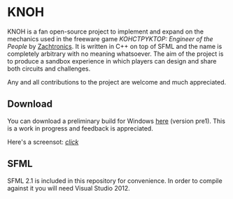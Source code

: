 KNOH
====

KNOH is a fan open-source project to implement and expand on the mechanics used in the freeware game *KOHCTPYKTOP: Engineer of the People* by [Zachtronics](http://www.zachtronics.com/play-kohctpyktop/).
It is written in C++ on top of SFML and the name is completely arbitrary with no meaning whatsoever.
The aim of the project is to produce a sandbox experience in which players can design and share both circuits and challenges.

Any and all contributions to the project are welcome and much appreciated.

Download
--------
You can download a preliminary build for Windows [here](https://dl.dropboxusercontent.com/u/9554756/KNOH/KNOH-pre1.zip) (version pre1).
This is a work in progress and feedback is appreciated.

Here's a screensot: [*click*](https://dl.dropboxusercontent.com/u/9554756/KNOH/screenshot1.png)

SFML
----

SFML 2.1 is included in this repository for convenience. In order to compile against it you will need Visual Studio 2012.
